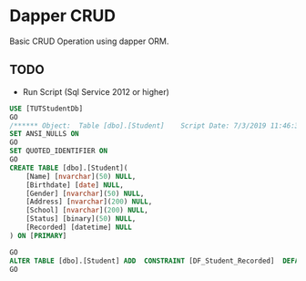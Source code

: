 # Dapper CRUD
Basic CRUD Operation using dapper ORM.

## TODO
* Run Script (Sql Service 2012 or higher)
```sql
USE [TUTStudentDb]
GO
/****** Object:  Table [dbo].[Student]    Script Date: 7/3/2019 11:46:33 PM ******/
SET ANSI_NULLS ON
GO
SET QUOTED_IDENTIFIER ON
GO
CREATE TABLE [dbo].[Student](
	[Name] [nvarchar](50) NULL,
	[Birthdate] [date] NULL,
	[Gender] [nvarchar](50) NULL,
	[Address] [nvarchar](200) NULL,
	[School] [nvarchar](200) NULL,
	[Status] [binary](50) NULL,
	[Recorded] [datetime] NULL
) ON [PRIMARY]

GO
ALTER TABLE [dbo].[Student] ADD  CONSTRAINT [DF_Student_Recorded]  DEFAULT (sysdatetime()) FOR [Recorded]
GO
```
